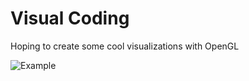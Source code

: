 # Visual Coding
Hoping to create some cool visualizations with OpenGL

![Example](https://github.com/jakehffn/VisualCoding/blob/main/docs/media/example1.gif?raw=true)